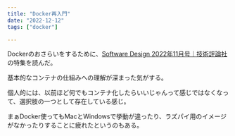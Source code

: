 ```yaml
---
title: "Docker再入門"
date: "2022-12-12"
tags: ["docker"]

---
```


Dockerのおさらいをするために、[Software Design 2022年11月号｜技術評論社](https://gihyo.jp/magazine/SD/archive/2022/202211)の特集を読んだ。

基本的なコンテナの仕組みへの理解が深まった気がする。

個人的には、以前ほど何でもコンテナ化したらいいじゃんって感じではなくなって、選択肢の一つとして存在している感じ。

まぁDocker使ってもMacとWindowsで挙動が違ったり、ラズパイ用のイメージがなかったりすることに疲れたというのもある。
